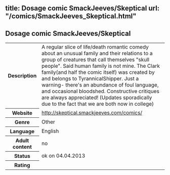 title: Dosage comic SmackJeeves/Skeptical
url: "/comics/SmackJeeves_Skeptical.html"
---
Dosage comic SmackJeeves/Skeptical
-----------------------------------------

<table class="comicinfo">
<tr>
<th>Description</th><td>A regular slice of life/death romantic comedy about an unusual family and their relations to a group of creatures that call themselves &quot;skull people&quot;. Said human family is not mine. The Clark family(and half the comic itself) was created by and belongs to TyrannicalShipper. Just a warning- there's an abundance of foul language, and occasional bloodshed. Constructive critiques are always appreciated! (Updates sporadically due to the fact that we are both now in college)</td>
</tr>
<tr>
<th>Website</th><td><a href="http://skeptical.smackjeeves.com/comics/">http://skeptical.smackjeeves.com/comics/</a></td>
</tr>
<tr>
<th>Genre</th><td>Other</td>
</tr>
<tr>
<th>Language</th><td>English</td>
</tr>
<tr>
<th>Adult content</th><td>no</td>
</tr>
<tr>
<th>Status</th><td>ok on 04.04.2013</td>
</tr>
<tr>
<th>Rating</th><td><div class="g-plusone" data-size="standard" data-annotation="bubble"
 data-href="http://skeptical.smackjeeves.com/comics/"></div></td>
</tr>
</table>
<script type="text/javascript">
  (function() {
    var po = document.createElement('script'); po.type = 'text/javascript'; po.async = true;
    po.src = 'https://apis.google.com/js/plusone.js';
    var s = document.getElementsByTagName('script')[0]; s.parentNode.insertBefore(po, s);
  })();
</script>
